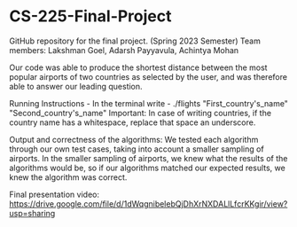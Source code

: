 # CS-225-Final-Project
GitHub repository for the final project. (Spring 2023 Semester) Team members: Lakshman Goel, Adarsh Payyavula, Achintya Mohan

Our code was able to produce the shortest distance between the most popular airports of two countries as selected by the user, and was therefore able to answer our leading question.

Running Instructions - In the terminal write - ./flights \"First_country's_name\" \"Second_country's_name\"
Important: In case of writing countries, if the country name has a whitespace, replace that space an underscore.

Output and correctness of the algorithms:
We tested each algorithm through our own test cases, taking into account a smaller sampling of airports. In the smaller sampling of airports, we knew what the results of the algorithms would be, so if our algorithms matched our expected results, we knew the algorithm was correct.

Final presentation video:
https://drive.google.com/file/d/1dWqgnibelebQjDhXrNXDALlLfcrKKgir/view?usp=sharing
